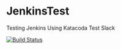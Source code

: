 # JenkinsTest
Testing Jenkins Using Katacoda
Test Slack

[![Build Status](https://2886795355-8080-frugo04.environments.katacoda.com/buildStatus/icon?job=JenkinsTest)](https://2886795355-8080-frugo04.environments.katacoda.com/job/JenkinsTest/)
